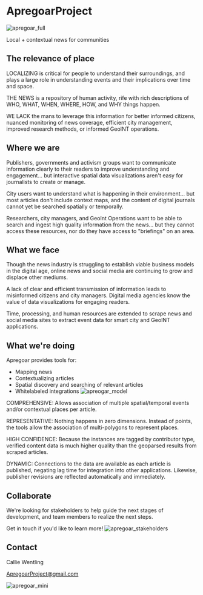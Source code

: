 # ApregoarProject
![apregoar_full](https://user-images.githubusercontent.com/83875010/218793627-a94d123b-c8ac-4bca-bfa4-f411e69edf6c.png)

Local + contextual news for communities

## The relevance of place
LOCALIZING is critical for people to understand their surroundings, and plays a large role in understanding events and their implications over time and space.

THE NEWS is a repository of human activity, rife with rich descriptions of WHO, WHAT, WHEN, WHERE, HOW, and WHY things happen.

WE LACK the mans to leverage this information for better informed citizens, nuanced monitoring of news coverage, efficient city management, improved research methods, or informed GeoINT operations.

## Where we are
Publishers, governments and activism groups want to communicate information clearly to their readers to improve understanding and engagement... but interactive spatial data visualizations aren't easy for journalists to create or manage.

City users want to understand what is happening in their environment... but most articles don't include context maps, and the content of digital journals cannot yet be searched spatially or temporally.

Researchers, city managers, and GeoInt Operations want to be able to search and ingest high quality information from the news... but they cannot access these resources, nor do they have access to "briefings" on an area.

## What we face
Though the news industry is struggling to establish viable business models in the digital age, online news and social media are continuing to grow and displace other mediums.

A lack of clear and efficient transmission of information leads to misinformed citizens and city managers. Digital media agencies know the value of data visualizations for engaging readers.

Time, processing, and human resources are extended to scrape news and social media sites to extract event data for smart city and GeoINT applications.


## What we're doing
Apregoar provides tools for:
- Mapping news
- Contextualizing articles
- Spatial discovery and searching of relevant articles
- Whitelabeled integrations
![apreogar_model](https://user-images.githubusercontent.com/83875010/228574653-d909dee5-77fd-46ab-9289-0dfe3f80396d.png)

COMPREHENSIVE: Allows association of multiple spatial/temporal events and/or contextual places per article.

REPRESENTATIVE: Nothing happens in zero dimensions. Instead of points, the tools allow the association of multi-polygons to represent places.

HIGH CONFIDENCE: Because the instances are tagged by contributor type, verified content data is much higher quality than the geoparsed results from scraped articles.

DYNAMIC: Connections to the data are available as each article is published, negating lag time for integration into other applications. Likewise, publisher revisions are reflected automatically and immediately.

## Collaborate
We're looking for stakeholders to help guide the next stages of development, and team members to realize the next steps.

Get in touch if you'd like to learn more!
![apregoar_stakeholders](https://user-images.githubusercontent.com/83875010/218802635-1c3c8776-dd86-4a14-9b44-0507ea4b8a26.png)

## Contact
Callie Wentling

ApregoarProject@gmail.com

![apregoar_mini](https://user-images.githubusercontent.com/83875010/218809667-0812b06b-bc92-41e8-9009-bf258a772a3e.png)
